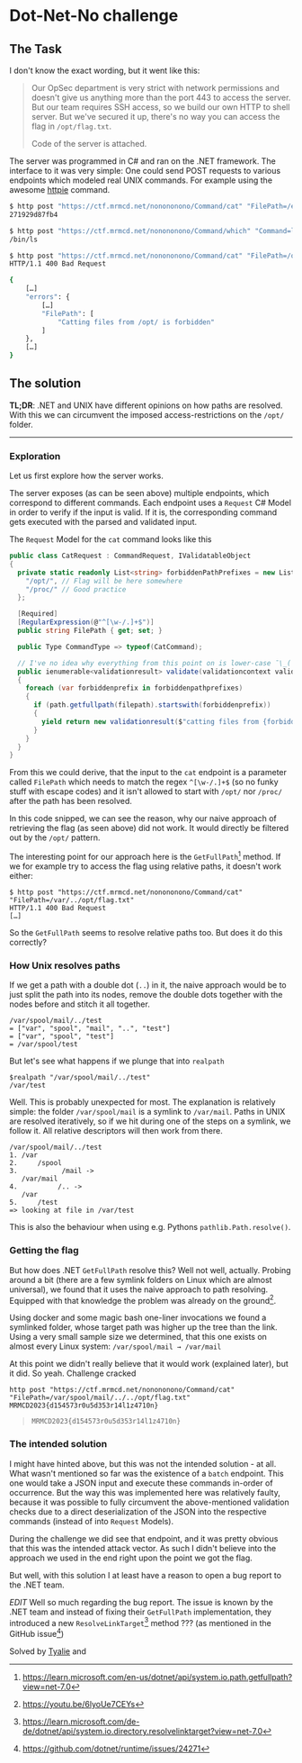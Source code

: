 # Dot-Net-No challenge

## The Task

I don't know the exact wording, but it went like this:

> Our OpSec department is very strict with network permissions and doesn't give us
> anything more than the port 443 to access the server. But our team requires SSH
> access, so we build our own HTTP to shell server. But we've secured it up, there's
> no way you can access the flag in `/opt/flag.txt`.
>
> Code of the server is attached.

The server was programmed in C# and ran on the .NET framework. The interface to it
was very simple: One could send POST requests to various endpoints which modeled real
UNIX commands. For example using the awesome [httpie][1] command. 

```bash
$ http post "https://ctf.mrmcd.net/nonononono/Command/cat" "FilePath=/etc/hostname"
271929d87fb4

$ http post "https://ctf.mrmcd.net/nonononono/Command/which" "Command=ls"
/bin/ls

$ http post "https://ctf.mrmcd.net/nonononono/Command/cat" "FilePath=/opt/flag.txt"
HTTP/1.1 400 Bad Request

{
    […]
    "errors": {
        […]
        "FilePath": [
            "Catting files from /opt/ is forbidden"
        ]
    },
    […]
}
```

## The solution

**TL;DR**: .NET and UNIX have different opinions on how paths are resolved. With this
we can circumvent the imposed access-restrictions on the `/opt/` folder.

---

### Exploration

Let us first explore how the server works. 

The server exposes (as can be seen above) multiple endpoints, which correspond to
different commands. Each endpoint uses a `Request` C# Model in order to verify if the
input is valid. If it is, the corresponding command gets executed with the parsed
and validated input.

The `Request` Model for the `cat` command looks like this
```C#
public class CatRequest : CommandRequest, IValidatableObject
{
  private static readonly List<string> forbiddenPathPrefixes = new List<string>{
    "/opt/", // Flag will be here somewhere
    "/proc/" // Good practice
  };

  [Required]
  [RegularExpression(@"^[\w-/.]+$")]
  public string FilePath { get; set; }

  public Type CommandType => typeof(CatCommand);

  // I've no idea why everything from this point on is lower-case ¯\_(ツ)_/¯
  public ienumerable<validationresult> validate(validationcontext validationcontext)
  {
    foreach (var forbiddenprefix in forbiddenpathprefixes)
    {
      if (path.getfullpath(filepath).startswith(forbiddenprefix))
      {
        yield return new validationresult($"catting files from {forbiddenprefix} is forbidden", new[] { nameof(filepath) });
      }
    }
  }
}
```

From this we could derive, that the input to the `cat` endpoint is a parameter called
`FilePath` which needs to match the regex `^[\w-/.]+$` (so no funky stuff with escape
codes) and it isn't allowed to start with `/opt/` nor `/proc/` after the path has
been resolved.

In this code snipped, we can see the reason, why our naive approach of retrieving the
flag (as seen above) did not work. It would directly be filtered out by the `/opt/`
pattern.

The interesting point for our approach here is the `GetFullPath`[^3] method. If we for
example try to access the flag using relative paths, it doesn't work either:

```
$ http post "https://ctf.mrmcd.net/nonononono/Command/cat" "FilePath=/var/../opt/flag.txt"
HTTP/1.1 400 Bad Request
[…]
```

So the `GetFullPath` seems to resolve relative paths too. But does it do this
correctly?

### How Unix resolves paths

If we get a path with a double dot (`..`) in it, the naive approach would be to just
split the path into its nodes, remove the double dots together with the nodes before
and stitch it all together.

```
/var/spool/mail/../test
= ["var", "spool", "mail", "..", "test"]
= ["var", "spool", "test"]
= /var/spool/test
```

But let's see what happens if we plunge that into `realpath`

```
$realpath "/var/spool/mail/../test"
/var/test
```

Well. This is probably unexpected for most. The explanation is relatively simple: the
folder `/var/spool/mail` is a symlink to `/var/mail`. Paths in UNIX are resolved
iteratively, so if we hit during one of the steps on a symlink, we follow it. All
relative descriptors will then work from there.

```
/var/spool/mail/../test
1. /var
2.     /spool
3.           /mail ->
   /var/mail
4.          /.. ->
   /var
5.     /test
=> looking at file in /var/test
```

This is also the behaviour when using e.g. Pythons `pathlib.Path.resolve()`.

### Getting the flag

But how does .NET `GetFullPath` resolve this? Well not well, actually. Probing around
a bit (there are a few symlink folders on Linux which are almost universal), we found
that it uses the naive approach to path resolving. Equipped with that knowledge the
problem was already on the ground[^2].

Using docker and some magic bash one-liner invocations we found a symlinked folder,
whose target path was higher up the tree than the link. Using a very small sample
size we determined, that this one exists on almost every Linux system:
`/var/spool/mail → /var/mail`

At this point we didn't really believe that it would work (explained later), but it
did. So yeah. Challenge cracked

```
http post "https://ctf.mrmcd.net/nonononono/Command/cat" "FilePath=/var/spool/mail/../../opt/flag.txt"
MRMCD2023{d154573r0u5d353r14l1z4710n}
```

> `MRMCD2023{d154573r0u5d353r14l1z4710n}`

### The intended solution

I might have hinted above, but this was not the intended solution - at all. What
wasn't mentioned so far was the existence of a `batch` endpoint. This one would take
a JSON input and execute these commands in-order of occurrence. But the way this was
implemented here was relatively faulty, because it was possible to fully circumvent
the above-mentioned validation checks due to a direct deserialization of the JSON
into the respective commands (instead of into `Request` Models).

During the challenge we did see that endpoint, and it was pretty obvious that this
was the intended attack vector. As such I didn't believe into the approach we used in
the end right upon the point we got the flag.

But well, with this solution I at least have a reason to open a bug report to the
.NET team.

*EDIT* Well so much regarding the bug report. The issue is known by the .NET team and
instead of fixing their `GetFullPath` implementation, they introduced a new
`ResolveLinkTarget`[^4] method ??? (as mentioned in the GitHub issue[^5])

Solved by [Tyalie](https://chaos.social/@tyalie) and 

[1]: https://github.com/httpie/httpie/issues
[^2]: https://youtu.be/6lyoUe7CEYs
[^3]: https://learn.microsoft.com/en-us/dotnet/api/system.io.path.getfullpath?view=net-7.0
[^4]: https://learn.microsoft.com/de-de/dotnet/api/system.io.directory.resolvelinktarget?view=net-7.0
[^5]: https://github.com/dotnet/runtime/issues/24271
